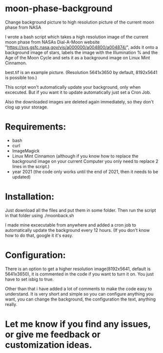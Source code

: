 # moon-phase-background
Change background picture to high resolution picture of the current moon phase from NASA

I wrote a bash script which takes a high resolution image of the current moon phase from NASAs Dial-A-Moon website "https://svs.gsfc.nasa.gov/vis/a000000/a004800/a004874/", adds it onto a background image of stars, labels the image with the Illumination % and the Age of the Moon Cycle  and sets it as a background image on Linux Mint Cinnamon.

best.tif is an example picture. (Resolution 5641x3650 by default, 8192x5641 is possible too.)

This script won't automatically update your background, only when excecuted. But if you want it to update automatically just set a Cron Job.

Also the downloaded images are deleted again immediately, so they don't clog up your storage.

# Requirements:
 - bash
 - curl
 - ImageMagick
 - Linux Mint Cinnamon (although if you know how to replace the background image on your current Computer you only need to replace 2 lines in the script.)
 - year 2021 (the code only works until the end of 2021, then it needs to be updated)


# Installation:
Just download all the files and put them in some folder. Then run the script in that folder using ./moonback.sh

I made mine excecutable from anywhere and added a cron job to automatically update the background every 12 hours. (If you don't know how to do that, google it it's easy.

# Configuration:
There is an option to get a higher resolution image(8192x5641, default is 5641x3650), it is commented in the code if you want to turn it on. You just have to set isbig to true.

Other than that i have added a lot of comments to make the code easy to understand. 
It is very short and simple so you can configure anything you want, you can change the background, the configuration the text, anything really.

# Let me know if you find any issues, or give me feedback or customization ideas.
